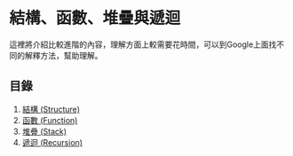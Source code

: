 # 結構、函數、堆疊與遞迴

這裡將介紹比較進階的內容，理解方面上較需要花時間，可以到Google上面找不同的解釋方法，幫助理解。

## 目錄

1. [結構 \(Structure\)](structure.md)
2. [函數 \(Function\)](han-function.md)
3. [堆疊 \(Stack\)](dui-stack.md)
4. [遞迴 \(Recursion\)](recursion.md)

